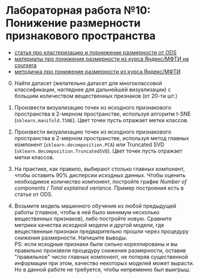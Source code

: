 # Лабораторная работа №10: Понижение размерности признакового пространства

- [статья про кластеризацию и порнижение размерности от ODS](https://habr.com/ru/company/ods/blog/325654/)
- [материалы про понижение размерности из курса Яндекс/МФТИ на coursera](https://www.coursera.org/learn/unsupervised-learning/home/week/2)
- [методичка про понижение размерности из курса Яндекс/МФТИ](https://github.com/Tirren/data-analysis/blob/master/Machine%20learning/coursera/Notes/3%20%D0%BA%D1%83%D1%80%D1%81/2-1.Ponizhenie_razmernosti_i_otbor_priznakov.pdf)

0. Найти датасет (желательно датасет для многоклассовой классификации, нагляднее для дальнейшей визуализации) с большим количеством вещественных признаков (от 20-ти шт.)

1. Произвести визуализацию точек из исходного признакового пространства в 2-мерном пространстве, используя алгоритм t-SNE (`sklearn.manifold.TSNE`). Цвет точек пусть отражает метки классов.

2. Произвести визуализацию точек из исходного признакового пространства в 2-мерном пространстве, используя метод главных компонент (`sklearn.decomposition.PCA`) или Truncated SVD (`sklearn.decomposition.TruncatedSVD`). Цвет точек пусть отражает метки классов.

3. На практике, как правило, выбирают столько главных компонент, чтобы оставить 90% дисперсии исходных данных. Чтобы оценить необходимое количество компонент, постройте график *Number of components* / *Total explained variance*. Пример построения есть в статье от ODS.

4. Возьмите модель машинного обучения из любой предыдущей работы (главное, чтобы в ней было минимум несколько вещественных признаков), либо постройте новую. Сравните метрики качества исходной модели и другой модели, где вещественные признаки предварительно прошли через процедуру снижения размерности. Напишите выводы.  
PS: если исходные признаки были сильно кореллированы и вы правильно произвели процедуру снижения размерности, оставив "правильное" число главных компонент, не потеряв существенной информации при этом, качество некоторых моделей может вырасти. Но в данной работе не требуется, чтобы непременно был выигрыш.